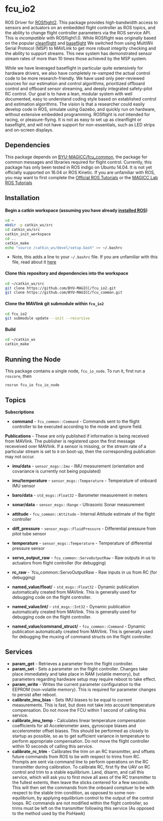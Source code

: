 # fcu_io2
ROS Driver for [ROSflight2](https://github.com/BYU-MAGICC/ROSflight2 "ROSflight2").  This package provides high-bandwidth access to sensors and actuators on an embedded flight controller as ROS topics, and the ability to change flight controller parameters via the ROS service API.  This is _incompatible_ with ROSflight1.0.  While ROSflight was originally based on the popular [cleanflight](https://github.com/cleanflight/cleanflight) and [baseflight](https://github.com/multiwii/baseflight)  We switched from using MultiWii Serial Protocol (MSP) to MAVLink to get more robust integrity checking and the ability to support streams.  This new system has demonstrated sensor stream rates of more than 10 times those achieved by the MSP system.

While we have leveraged baseflight in particular quite extensively for hardware drivers, we also have completely re-vamped the actual control code to be more research-friendly.  We have used only peer-reviewed sources for our estimation and control algorithms, prioritized offboard control and offboard sensor streaming, and deeply integrated safety-pilot RC control.  Our goal is to have a lean, modular system with well documented, easy to understand coding style based on established control and estimation algorithms.  The vision is that a researcher could easily develop code in ROS, simulate using Gazebo, and quickly run on hardware, without extensive embedded programming.  ROSflight is _not_ intended for racing, or pleasure-flying.  It is not as easy to set up as cleanflight or baseflight, and will not have support for non-essentials, such as LED strips and on-screen displays. 

## Dependencies
This package depends on [BYU-MAGICC/fcu_common](https://github.com/BYU-MAGICC/fcu_common "fcu_common"), the package for common messages and libraries required for flight control.  Currently, this package has only been tested in ROS indigo on Ubuntu 14.04.  It is not yet officially supported on 16.04 or ROS Kinetic.  If you are unfamiliar with ROS, you may want to first complete the [Official ROS Tutorials](http://wiki.ros.org/ROS/Tutorials "Official ROS Tutorials") or the [MAGICC Lab ROS Tutorials](https://magiccvs.byu.edu/wiki/ROS_Tutorials "MAGICC Lab ROS Tutorials")

## Installation
#### Begin a catkin workspace (assuming you have already [installed ROS](http://wiki.ros.org/ROS/Tutorials/InstallingandConfiguringROSEnvironment))
``` bash
cd ~
mkdir -p catkin_ws/src
cd catkin_ws/src
catkin_init_workspace
cd ..
catkin_make
echo "source /catkin_ws/devel/setup.bash" >> ~/.bashrc
```
* Note, this adds a line to your `~/.bashrc` file.  If you are unfamiliar with this file, read about it [here](http://unix.stackexchange.com/questions/129143/what-is-the-purpose-of-bashrc-and-how-does-it-work)

#### Clone this repository and dependencies into the workspace
```bash
cd ~/catkin_ws/src
git clone https://github.com/BYU-MAGICC/fcu_io2.git
git clone https://github.com/BYU-MAGICC/fcu_common.git
```
#### Clone the MAVlink git submodule within `fcu_io2`
```bash
cd fcu_io2
git submodule update --init --recursive
```
#### Build
```bash
cd ~/catkin_ws
catkin_make
```

## Running the Node
This package contains a single node, `fcu_io_node`.  To run it, first run a `roscore`, then
```bash
rosrun fcu_io fcu_io_node
```
## Topics
__Subscriptions__

* __command__ - `fcu_common::Command` - Commands sent to the flight controller to be executed according to the mode and ignore field.

__Publications__ - These are only published if information is being received from MAVlink.  The publisher is registered upon the first message receveived over MAVlink.  If a sensor is missing, or the stream rate of a particular stream is set to `0` on boot-up, then the corresponding publication may not occur.
* __imu/data__ - `sensor_msgs::Imu` - IMU measurement (orientation and covariance is currently not being populated)
* __imu/temperature__ - `sensor_msgs::Temperature` - Temperature of onboard IMU sensor
* __baro/data__ - `std_msgs::Float32` - Barometer measurement in meters
* __sonar/data__ - `sensor_msgs::Range` - Ultrasonic Sonar measurement
* __attitude__ - `fcu_common::Attitude` - Internal Attitude estimate of the flight controller
* __diff_pressure__ - `sensor_msgs::FluidPressure` - Differential pressure from pitot tube sensor
* __temperature__ - `sensor_msgs::Temperature` - Temperature of differential pressure sensor

* __servo_output_raw__ - `fcu_common::ServoOutputRaw` - Raw outputs in us to actuators from flight controller (for debugging)
* __rc_raw__ - `fcu_common::ServoOutputRaw - Raw inputs in us from RC (for debugging)
* __named_value/float/<name>__ - `std_msgs::Float32` - Dynamic publication automatically created from MAVlink.  This is generally used for debugging code on the flight controller.
* __named_value/int/<name>__ - `std_msgs::Int32` - Dynamic publication automatically created from MAVlink.  This is generally used for debugging code on the flight controller.
* __named_value/command_struct/<name>__ - `fcu_common::Command` - Dynamic publication automatically created from MAVlink.  This is generally used for debugging the muxing of command structs on the flight controller.

## Services
* __param_get__ - Retrieves a parameter from the flight controller.
* __param_set__ - Sets a parameter on the flight controller.  Changes take place immediately and take place in RAM (volatile memory), but parameters regarding hardware setup may require reboot to take effect.
* __param_write__ - Writes the current parameter configuration to the EEPROM (non-volatile memory).  This is required for parameter changes to persist after reboot.
* __calibrate_imu_bias__ - Sets IMU biases to be equal to current measurements.  This is fast, but does not take into account temperature compensation.  Do not move the FCU within 1 second of calling this service.
* __calibrate_imu_temp__ - Calculates linear temperature compensation coefficients for all Accelerometer axes, gyroscope biases and accelerometer offset biases.  This should be performed as closely to startup as possible, so as to get sufficient variance in temperature to perform appropriate compensation.  Do not move the flight controller within 10 seconds of calling this service.
* __calibrate_rc_trim__ - Calibrates the trim on an RC transmitter, and offsets future commands from ROS to be with respect to trims from RC.  Prompts are sent via command line to perform operations on the RC transmitter during calibration. To calibrate RC, first fly the UAV on RC control and trim to a stable equilibrium. Land, disarm, and call this service, which will ask you to first move all axes of the RC transmitter to the fullest extents, then leave the sticks centered for a few seconds.  This will then set the commands from the onboard comptuer to be with respect to the stable trim condition, as opposed to some non-equilibrium, by applying equilibrium control to the output of the control loops.  RC commands are not modified within the flight controller, so trims must be left on the transmitter following this service (As opposed to the method used by the PixHawk)
